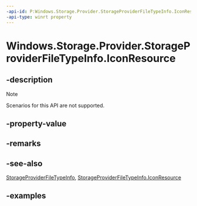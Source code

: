 ```yaml
---
-api-id: P:Windows.Storage.Provider.StorageProviderFileTypeInfo.IconResource
-api-type: winrt property
---
```


# Windows.Storage.Provider.StorageProviderFileTypeInfo.IconResource

<!--
public string IconResource { get; }
-->

## -description

> [!NOTE]
> Scenarios for this API are not supported.

## -property-value

## -remarks

## -see-also

[StorageProviderFileTypeInfo](storageproviderfiletypeinfo.md), [StorageProviderFileTypeInfo.IconResource](storageproviderfiletypeinfo_iconresource.md)

## -examples
